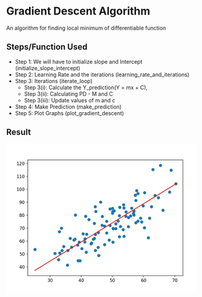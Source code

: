 # Gradient Descent Algorithm
An algorithm for finding local minimum of differentiable function


## Steps/Function Used
* Step 1: We will have to initialize slope and Intercept (initialize_slope_intercept) 
* Step 2: Learning Rate and the iterations (learning_rate_and_iterations)
* Step 3: Iterations (iterate_loop)
    * Step 3(i): Calculate the Y_prediction(Y = mx + C),
    * Step 3(ii): Calculating PD - M and C 
    * Step 3(iii): Update values of m and c
* Step 4: Make Prediction (make_prediction)
* Step 5: Plot Graphs (plot_gradient_descent)

## Result
![picture alt](https://github.com/ajayececit/inceptez_ds_course/blob/main/assignments/gradient_descent_algorithm/result/result.jpg "Title is optional")
 